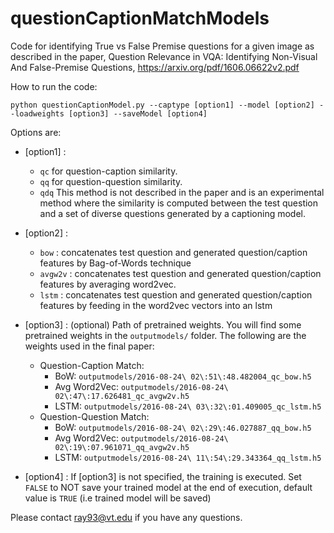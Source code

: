 # questionCaptionMatchModels

Code for identifying True vs False Premise questions for a given image as described in the paper, Question Relevance in VQA:
Identifying Non-Visual And False-Premise Questions,  https://arxiv.org/pdf/1606.06622v2.pdf

How to run the code:

```python questionCaptionModel.py --captype [option1] --model [option2] --loadweights [option3] --saveModel [option4]```

Options are:

- [option1] :
  - ```qc``` for question-caption similarity.
  - ```qq``` for question-question similarity.
  - ```qdq``` This method is not described in the paper and is an experimental method where the similarity is computed between the test question and a set of diverse questions generated by a captioning model. 
  
- [option2] :
  - ```bow``` : concatenates test question and generated question/caption features by Bag-of-Words technique 
  - ```avgw2v``` : concatenates test question and generated question/caption features by averaging word2vec.
  - ```lstm``` : concatenates test question and generated question/caption features by feeding in the word2vec vectors into an lstm
  
- [option3] : (optional) Path of pretrained weights. You will find some pretrained weights in the ```outputmodels/``` folder. The following are the weights used in the final paper:
  - Question-Caption Match:
    - BoW:  ```outputmodels/2016-08-24\ 02\:51\:48.482004_qc_bow.h5```
    - Avg Word2Vec:  ```outputmodels/2016-08-24\ 02\:47\:17.626481_qc_avgw2v.h5```
    - LSTM:  ```outputmodels/2016-08-24\ 03\:32\:01.409005_qc_lstm.h5 ```
  - Question-Question Match:
    - BoW:   ```outputmodels/2016-08-24\ 02\:29\:46.027887_qq_bow.h5```
    - Avg Word2Vec: ```outputmodels/2016-08-24\ 02\:19\:07.961071_qq_avgw2v.h5```
    - LSTM:  ```outputmodels/2016-08-24\ 11\:54\:29.343364_qq_lstm.h5```

- [option4] : If [option3] is not specified, the training is executed. Set ```FALSE``` to NOT save your trained model at the end of execution, default value is ```TRUE``` (i.e trained model will be saved)

Please contact ray93@vt.edu if you have any questions.
